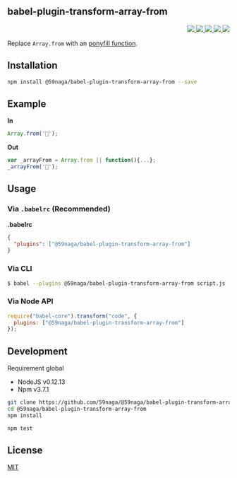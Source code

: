 babel-plugin-transform-array-from
---

<p align="right">
  <a href="https://npmjs.org/package/@59naga/babel-plugin-transform-array-from">
    <img src="https://img.shields.io/npm/v/@59naga/babel-plugin-transform-array-from.svg?style=flat-square">
  </a>
  <a href="https://travis-ci.org/59naga/@59naga/babel-plugin-transform-array-from">
    <img src="http://img.shields.io/travis/59naga/@59naga/babel-plugin-transform-array-from.svg?style=flat-square">
  </a>
  <a href="https://codeclimate.com/github/59naga/@59naga/babel-plugin-transform-array-from/coverage">
    <img src="https://img.shields.io/codeclimate/github/59naga/@59naga/babel-plugin-transform-array-from.svg?style=flat-square">
  </a>
  <a href="https://codeclimate.com/github/59naga/@59naga/babel-plugin-transform-array-from">
    <img src="https://img.shields.io/codeclimate/coverage/github/59naga/@59naga/babel-plugin-transform-array-from.svg?style=flat-square">
  </a>
  <a href="https://gemnasium.com/59naga/@59naga/babel-plugin-transform-array-from">
    <img src="https://img.shields.io/gemnasium/59naga/@59naga/babel-plugin-transform-array-from.svg?style=flat-square">
  </a>
</p>

Replace `Array.from` with an [ponyfill function](https://github.com/59naga/array-from).

Installation
---
```bash
npm install @59naga/babel-plugin-transform-array-from --save
```

Example
---

**In**

```js
Array.from('👺');
```

**Out**

```js
var _arrayFrom = Array.from || function(){...};
_arrayFrom('👺');
```

## Usage

### Via `.babelrc` (Recommended)

**.babelrc**

```json
{
  "plugins": ["@59naga/babel-plugin-transform-array-from"]
}
```

### Via CLI

```bash
$ babel --plugins @59naga/babel-plugin-transform-array-from script.js
```

### Via Node API

```js
require("babel-core").transform("code", {
  plugins: ["@59naga/babel-plugin-transform-array-from"]
});
```

Development
---
Requirement global
* NodeJS v0.12.13
* Npm v3.7.1

```bash
git clone https://github.com/59naga/@59naga/babel-plugin-transform-array-from
cd @59naga/babel-plugin-transform-array-from
npm install

npm test
```

License
---
[MIT](http://59naga.mit-license.org/)
